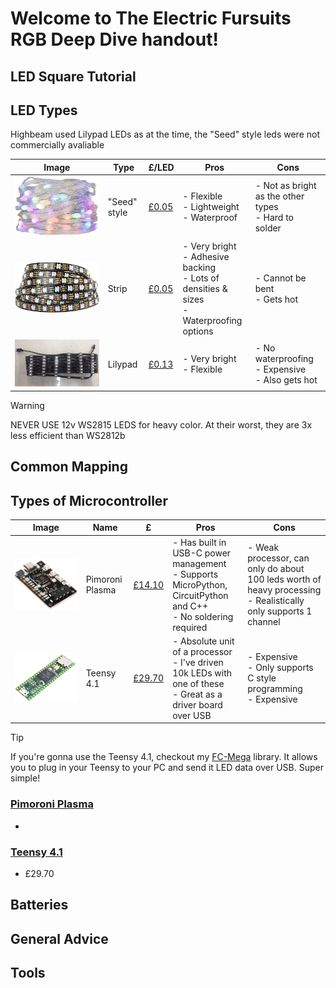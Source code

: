 # Welcome to The Electric Fursuits RGB Deep Dive handout!

## LED Square Tutorial

## LED Types

Highbeam used Lilypad LEDs as at the time, the "Seed" style leds were not commercially avaliable 

| Image                           | Type         | £/LED                                                                                       | Pros                                                                                              | Cons                                                    |
|---------------------------------|--------------|---------------------------------------------------------------------------------------------|---------------------------------------------------------------------------------------------------|---------------------------------------------------------|
| ![](media\seed_style_leds.jpg)  | "Seed" style | [£0.05](aliexpress.com/item/1005004633923201.html?gatewayAdapt=glo2deu)                     | - Flexible<br/>- Lightweight<br/>- Waterproof                                                     | - Not as bright as the other types<br/>- Hard to solder |
| ![](media\strip_style_leds.jpg) | Strip        | [£0.05](aliexpress.com/item/32852794406.html) | - Very bright<br/>- Adhesive backing<br/>- Lots of densities & sizes <br/>- Waterproofing options | - Cannot be bent<br/>- Gets hot                         |
| ![](media\lillypad_leds.png)    | Lilypad      | [£0.13](aliexpress.com/item/32633490802.html)                                               | - Very bright<br/>- Flexible                                                                      | - No waterproofing<br/>- Expensive<br/>- Also gets hot  |

> [!WARNING]
> NEVER USE 12v WS2815 LEDS for heavy color. At their worst, they are 3x less efficient than WS2812b

## Common Mapping

## Types of Microcontroller

| Image                 | Name            | £                                                                               | Pros                                                                                                                | Cons                                                                                                               |
|-----------------------|-----------------|---------------------------------------------------------------------------------|---------------------------------------------------------------------------------------------------------------------|--------------------------------------------------------------------------------------------------------------------|
| ![](media\plasma.png) | Pimoroni Plasma | [£14.10](https://shop.pimoroni.com/products/plasma-2040?variant=39410354847827) | - Has built in USB-C power management<br/>- Supports MicroPython, CircuitPython and C++<br/>- No soldering required | - Weak processor, can only do about 100 leds worth of heavy processing<br/>- Realistically only supports 1 channel |
| ![](media\teensy.png) | Teensy 4.1      | [£29.70](https://thepihut.com/products/teensy-4-1)                              | - Absolute unit of a processor<br/>- I've driven 10k LEDs with one of these<br/>- Great as a driver board over USB  | - Expensive<br/>- Only supports C style programming<br/>- Expensive                                                |

> [!TIP]
> If you're gonna use the Teensy 4.1, checkout my [FC-Mega](https://github.com/TheMariday/FC-Mega) library. It allows you to plug in your Teensy to your PC and send it LED data over USB. Super simple!

### [Pimoroni Plasma](https://shop.pimoroni.com/products/plasma-2040?variant=39410354847827)
- 
### [Teensy 4.1](https://thepihut.com/products/teensy-4-1)
- £29.70


## Batteries

## General Advice



## Tools
